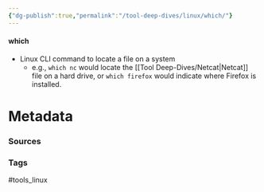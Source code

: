 ```yaml
---
{"dg-publish":true,"permalink":"/tool-deep-dives/linux/which/"}
---
```


#### which
- Linux CLI command to locate a file on a system
	- e.g., `which nc` would locate the [[Tool Deep-Dives/Netcat\|Netcat]] file on a hard drive, or `which firefox` would indicate where Firefox is installed.






# Metadata

### Sources

### Tags
#tools_linux 